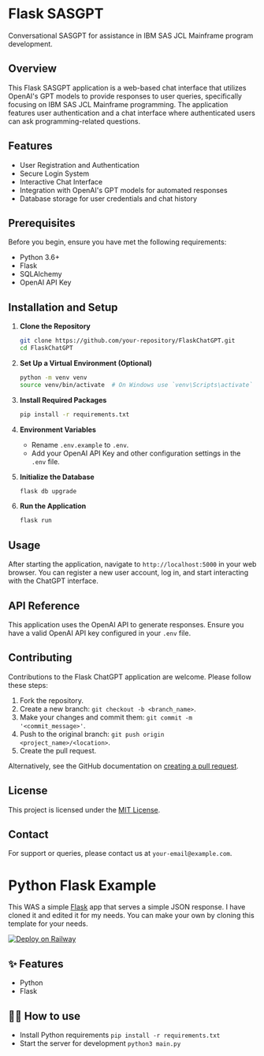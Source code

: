 # Flask SASGPT
Conversational SASGPT for assistance in IBM SAS JCL Mainframe program development. 

## Overview
This Flask SASGPT application is a web-based chat interface that utilizes OpenAI's GPT models to provide responses to user queries, specifically focusing on IBM SAS JCL Mainframe programming. The application features user authentication and a chat interface where authenticated users can ask programming-related questions.

## Features
- User Registration and Authentication
- Secure Login System
- Interactive Chat Interface
- Integration with OpenAI's GPT models for automated responses
- Database storage for user credentials and chat history

## Prerequisites
Before you begin, ensure you have met the following requirements:
- Python 3.6+
- Flask
- SQLAlchemy
- OpenAI API Key

## Installation and Setup
1. **Clone the Repository**
   ```sh
   git clone https://github.com/your-repository/FlaskChatGPT.git
   cd FlaskChatGPT
   ```

2. **Set Up a Virtual Environment (Optional)**
   ```sh
   python -m venv venv
   source venv/bin/activate  # On Windows use `venv\Scripts\activate`
   ```

3. **Install Required Packages**
   ```sh
   pip install -r requirements.txt
   ```

4. **Environment Variables**
   - Rename `.env.example` to `.env`.
   - Add your OpenAI API Key and other configuration settings in the `.env` file.

5. **Initialize the Database**
   ```sh
   flask db upgrade
   ```

6. **Run the Application**
   ```sh
   flask run
   ```

## Usage
After starting the application, navigate to `http://localhost:5000` in your web browser. You can register a new user account, log in, and start interacting with the ChatGPT interface.

## API Reference
This application uses the OpenAI API to generate responses. Ensure you have a valid OpenAI API key configured in your `.env` file.

## Contributing
Contributions to the Flask ChatGPT application are welcome. Please follow these steps:
1. Fork the repository.
2. Create a new branch: `git checkout -b <branch_name>`.
3. Make your changes and commit them: `git commit -m '<commit_message>'`.
4. Push to the original branch: `git push origin <project_name>/<location>`.
5. Create the pull request.

Alternatively, see the GitHub documentation on [creating a pull request](https://help.github.com/articles/creating-a-pull-request/).

## License
This project is licensed under the [MIT License](LICENSE).

## Contact
For support or queries, please contact us at `your-email@example.com`.


# Python Flask Example

This WAS a simple [Flask](https://flask.palletsprojects.com/en/1.1.x/) app that serves a simple JSON response. I have cloned it and edited it for my needs. You can make your own by cloning this template for your needs.

[![Deploy on Railway](https://railway.app/button.svg)](https://railway.app/new/template/zUcpux)

## ✨ Features

- Python
- Flask

## 💁‍♀️ How to use

- Install Python requirements `pip install -r requirements.txt`
- Start the server for development `python3 main.py`

